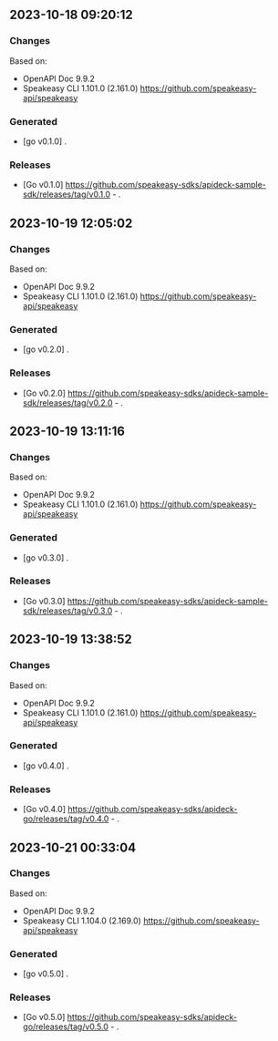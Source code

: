 

## 2023-10-18 09:20:12
### Changes
Based on:
- OpenAPI Doc 9.9.2 
- Speakeasy CLI 1.101.0 (2.161.0) https://github.com/speakeasy-api/speakeasy
### Generated
- [go v0.1.0] .
### Releases
- [Go v0.1.0] https://github.com/speakeasy-sdks/apideck-sample-sdk/releases/tag/v0.1.0 - .

## 2023-10-19 12:05:02
### Changes
Based on:
- OpenAPI Doc 9.9.2 
- Speakeasy CLI 1.101.0 (2.161.0) https://github.com/speakeasy-api/speakeasy
### Generated
- [go v0.2.0] .
### Releases
- [Go v0.2.0] https://github.com/speakeasy-sdks/apideck-sample-sdk/releases/tag/v0.2.0 - .

## 2023-10-19 13:11:16
### Changes
Based on:
- OpenAPI Doc 9.9.2 
- Speakeasy CLI 1.101.0 (2.161.0) https://github.com/speakeasy-api/speakeasy
### Generated
- [go v0.3.0] .
### Releases
- [Go v0.3.0] https://github.com/speakeasy-sdks/apideck-sample-sdk/releases/tag/v0.3.0 - .

## 2023-10-19 13:38:52
### Changes
Based on:
- OpenAPI Doc 9.9.2 
- Speakeasy CLI 1.101.0 (2.161.0) https://github.com/speakeasy-api/speakeasy
### Generated
- [go v0.4.0] .
### Releases
- [Go v0.4.0] https://github.com/speakeasy-sdks/apideck-go/releases/tag/v0.4.0 - .

## 2023-10-21 00:33:04
### Changes
Based on:
- OpenAPI Doc 9.9.2 
- Speakeasy CLI 1.104.0 (2.169.0) https://github.com/speakeasy-api/speakeasy
### Generated
- [go v0.5.0] .
### Releases
- [Go v0.5.0] https://github.com/speakeasy-sdks/apideck-go/releases/tag/v0.5.0 - .